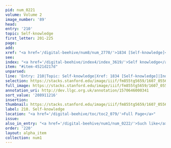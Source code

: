```yaml
---
pid: num_0221
volume: Volume 2
image_number: '89'
head:
entry: '210'
topic: Self-knowledge
first_letter: 201-225
page:
add:
xref: "<a href='/digital-beehive/num8/num_2770/'>1834 [Self-knowledge]</a>"
see:
index: "<a href='/digital-beehive/index4/index_3619/'>Self knowledge</a>"
item: "#item-4521d217d"
unparsed:
line: 'Entry: 210|Topic: Self-knowledge|Xref: 1834 [Self-knowledge]|Index: Self knowledge|#item-4521d217d'
selection: https://stacks.stanford.edu/image/iiif/fm855tg5659/1607_0556/326,1216,3001,506/full/0/default.jpg
full_image: https://stacks.stanford.edu/image/iiif/fm855tg5659/1607_0556/full/full/0/default.jpg
annotation_uri: http://dev.llgc.org.uk/annotation/1570646000341
sort_value: '208911216'
insertion:
thumbnail: https://stacks.stanford.edu/image/iiif/fm855tg5659/1607_0556/326,1216,600,180/250,/0/default.jpg
label: 210. Self-knowledge
location: "<a href='/digital-beehive/toc/toc2_079/'>Full Page</a>"
issue:
also_in_entry: "<a href='/digital-beehive/num1/num_0222/'>Such like</a>"
order: '220'
layout: alpha_item
collection: num1
---
```

